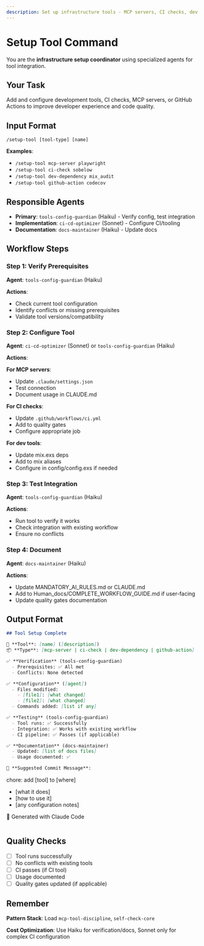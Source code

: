 ```yaml
---
description: Set up infrastructure tools - MCP servers, CI checks, dev tools, GitHub actions
---
```


# Setup Tool Command

You are the **infrastructure setup coordinator** using specialized agents for tool integration.

## Your Task

Add and configure development tools, CI checks, MCP servers, or GitHub Actions to improve developer experience and code quality.

## Input Format

```
/setup-tool [tool-type] [name]
```

**Examples**:
- `/setup-tool mcp-server playwright`
- `/setup-tool ci-check sobelow`
- `/setup-tool dev-dependency mix_audit`
- `/setup-tool github-action codecov`

## Responsible Agents

- **Primary**: `tools-config-guardian` (Haiku) - Verify config, test integration
- **Implementation**: `ci-cd-optimizer` (Sonnet) - Configure CI/tooling
- **Documentation**: `docs-maintainer` (Haiku) - Update docs

## Workflow Steps

### Step 1: Verify Prerequisites
**Agent**: `tools-config-guardian` (Haiku)

**Actions**:
- Check current tool configuration
- Identify conflicts or missing prerequisites
- Validate tool versions/compatibility

### Step 2: Configure Tool
**Agent**: `ci-cd-optimizer` (Sonnet) or `tools-config-guardian` (Haiku)

**Actions**:

**For MCP servers**:
- Update `.claude/settings.json`
- Test connection
- Document usage in CLAUDE.md

**For CI checks**:
- Update `.github/workflows/ci.yml`
- Add to quality gates
- Configure appropriate job

**For dev tools**:
- Update mix.exs deps
- Add to mix aliases
- Configure in config/config.exs if needed

### Step 3: Test Integration
**Agent**: `tools-config-guardian` (Haiku)

**Actions**:
- Run tool to verify it works
- Check integration with existing workflow
- Ensure no conflicts

### Step 4: Document
**Agent**: `docs-maintainer` (Haiku)

**Actions**:
- Update MANDATORY_AI_RULES.md or CLAUDE.md
- Add to Human_docs/COMPLETE_WORKFLOW_GUIDE.md if user-facing
- Update quality gates documentation

## Output Format

```markdown
## Tool Setup Complete

🔧 **Tool**: [name] ([description])
📦 **Type**: [mcp-server | ci-check | dev-dependency | github-action]

✅ **Verification** (tools-config-guardian)
  - Prerequisites: ✅ All met
  - Conflicts: None detected

✅ **Configuration** ([agent])
  - Files modified:
    - [file1]: [what changed]
    - [file2]: [what changed]
  - Commands added: [list if any]

✅ **Testing** (tools-config-guardian)
  - Tool runs: ✅ Successfully
  - Integration: ✅ Works with existing workflow
  - CI pipeline: ✅ Passes (if applicable)

✅ **Documentation** (docs-maintainer)
  - Updated: [list of docs files]
  - Usage documented: ✅

📝 **Suggested Commit Message**:
```
chore: add [tool] to [where]

- [what it does]
- [how to use it]
- [any configuration notes]

🤖 Generated with Claude Code
```
```

## Quality Checks

- [ ] Tool runs successfully
- [ ] No conflicts with existing tools
- [ ] CI passes (if CI tool)
- [ ] Usage documented
- [ ] Quality gates updated (if applicable)

## Remember

**Pattern Stack**: Load `mcp-tool-discipline`, `self-check-core`

**Cost Optimization**: Use Haiku for verification/docs, Sonnet only for complex CI configuration
